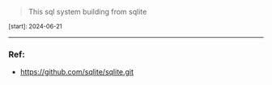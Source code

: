 > This sql system building from sqlite

 <small>[start]: 2024-06-21</small>

---

### Ref:
- https://github.com/sqlite/sqlite.git

## 